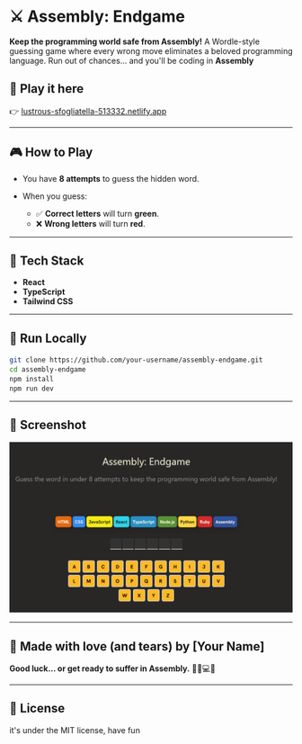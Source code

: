 # ⚔️ Assembly: Endgame

**Keep the programming world safe from Assembly!**
A Wordle-style guessing game where every wrong move eliminates a beloved programming language. Run out of chances... and you'll be coding in **Assembly**

## 🔗 Play it here

👉 [lustrous-sfogliatella-513332.netlify.app](https://lustrous-sfogliatella-513332.netlify.app/)

---

## 🎮 How to Play

* You have **8 attempts** to guess the hidden word.
* When you guess:

  * ✅ **Correct letters** will turn **green**.
  * ❌ **Wrong letters** will turn **red**.

---

## 🧠 Tech Stack

* **React** 
* **TypeScript** 
* **Tailwind CSS** 

---

## 🚀 Run Locally

```bash
git clone https://github.com/your-username/assembly-endgame.git
cd assembly-endgame
npm install
npm run dev
```

---

## 📸 Screenshot

![Game Screenshot](./public/screenshot.png)

---

## 🙌 Made with love (and tears) by \[Your Name]

**Good luck... or get ready to suffer in Assembly.** 🧍‍♂️💻🔥

---

## 📄 License

it's under the MIT license, have fun

